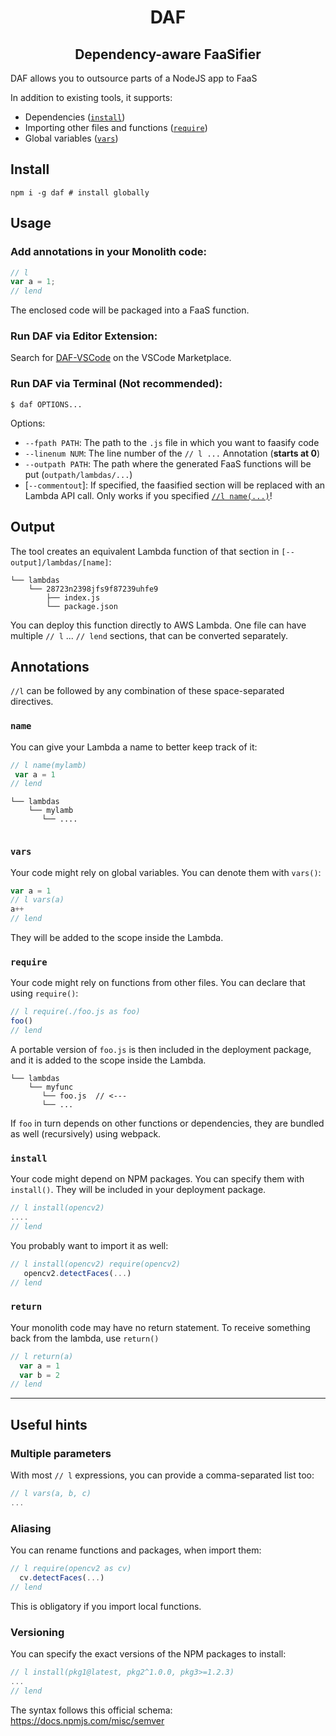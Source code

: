 <h1 align="center">DAF</h2>
<h2 align="center">Dependency-aware FaaSifier</h2>

DAF allows you to outsource parts of a NodeJS app to FaaS

In addition to existing tools, it supports:

* Dependencies ([`install`](#install))
* Importing other files and functions ([`require`](#require))
* Global variables ([`vars`](#vars))



## Install

```shell
npm i -g daf # install globally
```

## Usage

### Add annotations in your Monolith code:

```js
// l     
var a = 1;
// lend 
```

The enclosed code will be packaged into a FaaS function.


### Run DAF via Editor Extension:

Search for [DAF-VSCode](https://marketplace.visualstudio.com/items?itemName=qngapparat.daf-vscode) on the VSCode Marketplace.

### Run DAF via Terminal (Not recommended):

```shell
$ daf OPTIONS... 
```
Options: 

* `--fpath PATH`: The path to the `.js` file in which you want to faasify code
* `--linenum NUM`: The line number of the `// l ...` Annotation (**starts at 0**)
* `--outpath PATH`: The path where the generated FaaS functions will be put (`outpath/lambdas/...`)
* [`--commentout`]: If specified, the faasified section will be replaced with an Lambda API call. Only works if you specified [`//l name(...)`](#name)!


## Output

The tool creates an equivalent Lambda function of that section in `[--output]/lambdas/[name]`:


```
└── lambdas
    └── 28723n2398jfs9f87239uhfe9
        ├── index.js
        └── package.json 
```

You can deploy this function directly to AWS Lambda. 
One file can have multiple `// l` ... `// lend` sections, that can be converted separately.


## Annotations

`//l` can be followed by any combination of these space-separated directives.

### `name`

You can give your Lambda a name to better keep track of it:

```js
// l name(mylamb)
 var a = 1
// lend
```

```
└── lambdas
    └── mylamb
       └── ....
    
```

### `vars`

Your code might rely on global variables. You can denote them with `vars()`:

```js
var a = 1
// l vars(a)
a++
// lend
```

They will be added to the scope inside the Lambda.

### `require`

Your code might rely on functions from other files. You can declare that using `require()`:

```js
// l require(./foo.js as foo)
foo()
// lend
```

A portable version of `foo.js` is then included in the deployment package, and it is added to the scope inside the Lambda.

```
└── lambdas
    └── myfunc
       └── foo.js  // <---
       └── ...
```

If `foo` in turn depends on other functions or dependencies, they are bundled as well (recursively) using webpack. 

### `install`

Your code might depend on NPM packages. You can specify them with `install()`. They will be included in your deployment package.

```js
// l install(opencv2)
....
// lend
```

You probably want to import it as well:

```js 
// l install(opencv2) require(opencv2)
   opencv2.detectFaces(...)
// lend
```

### `return`

Your monolith code may have no return statement. To receive something back from the lambda, use `return()`
```js
// l return(a)  
  var a = 1
  var b = 2
// lend
```


-----

## Useful hints

### Multiple parameters

With most `// l` expressions, you can provide a comma-separated list too:

```js
// l vars(a, b, c)
...
```

### Aliasing

You can rename functions and packages, when import them:

```js
// l require(opencv2 as cv)
  cv.detectFaces(...)
// lend
```

This is obligatory if you import local functions.

### Versioning

You can specify the exact versions of the NPM packages to install:

```js
// l install(pkg1@latest, pkg2^1.0.0, pkg3>=1.2.3)
...
// lend
```

The syntax follows this official schema: https://docs.npmjs.com/misc/semver
